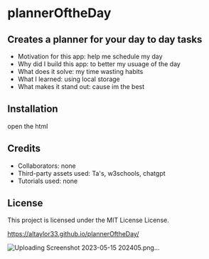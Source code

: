 # plannerOftheDay

## Creates a planner for your day to day tasks
- Motivation for this app: help me schedule my day
- Why did I build this app: to better my usuage of the day
- What does it solve: my time wasting habits
- What I learned: using local storage
- What makes it stand out: cause im the best 

## Installation
open the html

## Credits
- Collaborators: none 
- Third-party assets used: Ta's, w3schools, chatgpt
- Tutorials used: none

## License
This project is licensed under the MIT License License.

https://altaylor33.github.io/plannerOftheDay/

![Uploading Screenshot 2023-05-15 202405.png…]()
